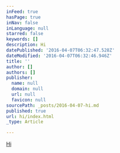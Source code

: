 ```yaml
---
inFeed: true
hasPage: true
inNav: false
inLanguage: null
starred: false
keywords: []
description: Hi
datePublished: '2016-04-07T06:32:47.528Z'
dateModified: '2016-04-07T06:32:46.946Z'
title: ''
author: []
authors: []
publisher:
  name: null
  domain: null
  url: null
  favicon: null
sourcePath: _posts/2016-04-07-hi.md
published: true
url: hi/index.html
_type: Article

---
```

[Hi][0]

[0]: https://www.facebook.com/supremepatriot/videos/205289106479143/?fref=nf